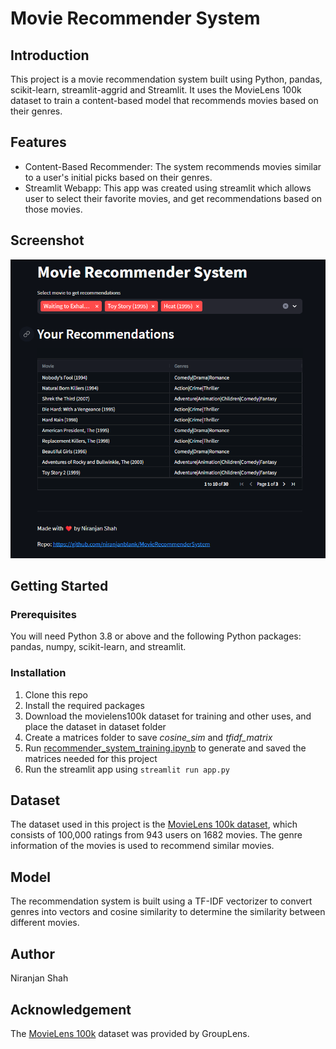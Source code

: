 # Movie Recommender System

## Introduction
This project is a movie recommendation system built using Python, pandas, scikit-learn, streamlit-aggrid and Streamlit. It uses the MovieLens 100k dataset to train a content-based model that recommends movies based on their genres.

## Features
* Content-Based Recommender: The system recommends movies similar to a user's initial picks based on their genres.
* Streamlit Webapp: This app was created using streamlit which allows user to select their favorite movies, and get recommendations based on those movies.

## Screenshot
![Movie Recommender System](screenshots/movie_recommender.png)

## Getting Started
### Prerequisites
You will need Python 3.8 or above and the following Python packages: pandas, numpy, scikit-learn, and streamlit.

### Installation
1. Clone this repo
2. Install the required packages
3. Download the movielens100k dataset for training and other uses, and place the dataset in dataset folder
4. Create a matrices folder to save _cosine_sim_ and _tfidf_matrix_
5. Run [recommender_system_training.ipynb](recommender_system_training.ipynb) to generate and saved the matrices needed for this project
6. Run the streamlit app using `streamlit run app.py`

## Dataset
The dataset used in this project is the [MovieLens 100k dataset](https://grouplens.org/datasets/movielens/100k/), which consists of 100,000 ratings from 943 users on 1682 movies. The genre information of the movies is used to recommend similar movies.

## Model
The recommendation system is built using a TF-IDF vectorizer to convert genres into vectors and cosine similarity to determine the similarity between different movies.

## Author
Niranjan Shah

## Acknowledgement
The [MovieLens 100k](https://grouplens.org/datasets/movielens/100k/) dataset was provided by GroupLens.


